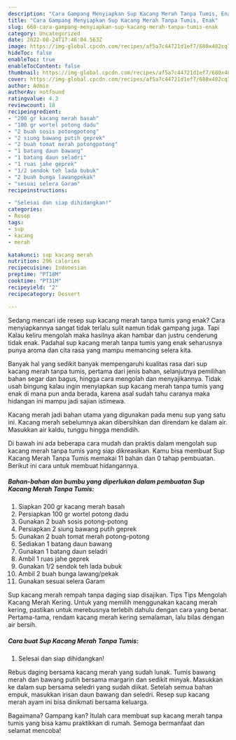 ```yaml
---
description: "Cara Gampang Menyiapkan Sup Kacang Merah Tanpa Tumis, Enak"
title: "Cara Gampang Menyiapkan Sup Kacang Merah Tanpa Tumis, Enak"
slug: 668-cara-gampang-menyiapkan-sup-kacang-merah-tanpa-tumis-enak
category: Uncategorized
date: 2022-08-24T17:46:04.563Z
image: https://img-global.cpcdn.com/recipes/af5a7c44721d1ef7/680x482cq70/sup-kacang-merah-tanpa-tumis-foto-resep-utama.jpg
hideToc: false
enableToc: true
enableTocContent: false
thumbnail: https://img-global.cpcdn.com/recipes/af5a7c44721d1ef7/680x482cq70/sup-kacang-merah-tanpa-tumis-foto-resep-utama.jpg
cover: https://img-global.cpcdn.com/recipes/af5a7c44721d1ef7/680x482cq70/sup-kacang-merah-tanpa-tumis-foto-resep-utama.jpg
author: Admin
authorAv: notfound
ratingvalue: 4.3
reviewcount: 18
recipeingredient:
- "200 gr kacang merah basah"
- "100 gr wortel potong dadu"
- "2 buah sosis potongpotong"
- "2 siung bawang putih geprek"
- "2 buah tomat merah potongpotong"
- "1 batang daun bawang"
- "1 batang daun seladri"
- "1 ruas jahe geprek"
- "1/2 sendok teh lada bubuk"
- "2 buah bunga lawangpekak"
- "sesuai selera Garam"
recipeinstructions:

- "Selesai dan siap dihidangkan!"
categories:
- Resep
tags:
- sup
- kacang
- merah

katakunci: sup kacang merah 
nutrition: 296 calories
recipecuisine: Indonesian
preptime: "PT18M"
cooktime: "PT31M"
recipeyield: "2"
recipecategory: Dessert

---
```



Sedang mencari ide resep sup kacang merah tanpa tumis yang enak? Cara menyiapkannya sangat tidak terlalu sulit namun tidak gampang juga. Tapi Kalau keliru mengolah maka hasilnya akan hambar dan justru cenderung tidak enak. Padahal sup kacang merah tanpa tumis yang enak seharusnya punya aroma dan cita rasa yang mampu memancing selera kita.


Banyak hal yang sedikit banyak mempengaruhi kualitas rasa dari sup kacang merah tanpa tumis, pertama dari jenis bahan, selanjutnya pemilihan bahan segar dan bagus, hingga cara mengolah dan menyajikannya. Tidak usah bingung kalau ingin menyiapkan sup kacang merah tanpa tumis yang enak di mana pun anda berada, karena asal sudah tahu caranya maka hidangan ini mampu jadi sajian istimewa.

Kacang merah jadi bahan utama yang digunakan pada menu sup yang satu ini. Kacang merah sebelumnya akan dibersihkan dan direndam ke dalam air. Masukkan air kaldu, tunggu hingga mendidih.


Di bawah ini ada beberapa cara mudah dan praktis dalam mengolah sup kacang merah tanpa tumis yang siap dikreasikan. Kamu bisa membuat Sup Kacang Merah Tanpa Tumis memakai 11 bahan dan 0 tahap pembuatan. Berikut ini cara untuk membuat hidangannya.

<!--inarticleads1-->

##### Bahan-bahan dan bumbu yang diperlukan dalam pembuatan Sup Kacang Merah Tanpa Tumis:

1. Siapkan 200 gr kacang merah basah
1. Persiapkan 100 gr wortel potong dadu
1. Gunakan 2 buah sosis potong-potong
1. Persiapkan 2 siung bawang putih geprek
1. Gunakan 2 buah tomat merah potong-potong
1. Sediakan 1 batang daun bawang
1. Gunakan 1 batang daun seladri
1. Ambil 1 ruas jahe geprek
1. Gunakan 1/2 sendok teh lada bubuk
1. Ambil 2 buah bunga lawang/pekak
1. Gunakan sesuai selera Garam


Sup kacang merah rempah tanpa daging siap disajikan. Tips Tips Mengolah Kacang Merah Kering. Untuk yang memilih menggunakan kacang merah kering, pastikan untuk merebusnya terlebih dahulu dengan cara yang benar. Pertama-tama, rendam kacang merah kering semalaman, lalu bilas dengan air bersih. 

<!--inarticleads2-->

##### Cara buat Sup Kacang Merah Tanpa Tumis:


1. Selesai dan siap dihidangkan!

Rebus daging bersama kacang merah yang sudah lunak. Tumis bawang merah dan bawang putih bersama margarin dan sedikit minyak. Masukkan ke dalam sup bersama seledri yang sudah diikat. Setelah semua bahan empuk, masukkan irisan daun bawang dan seledri. Resep sup kacang merah ayam ini bisa dinikmati bersama keluarga. 

Bagaimana? Gampang kan? Itulah cara membuat sup kacang merah tanpa tumis yang bisa kamu praktikkan di rumah. Semoga bermanfaat dan selamat mencoba!
